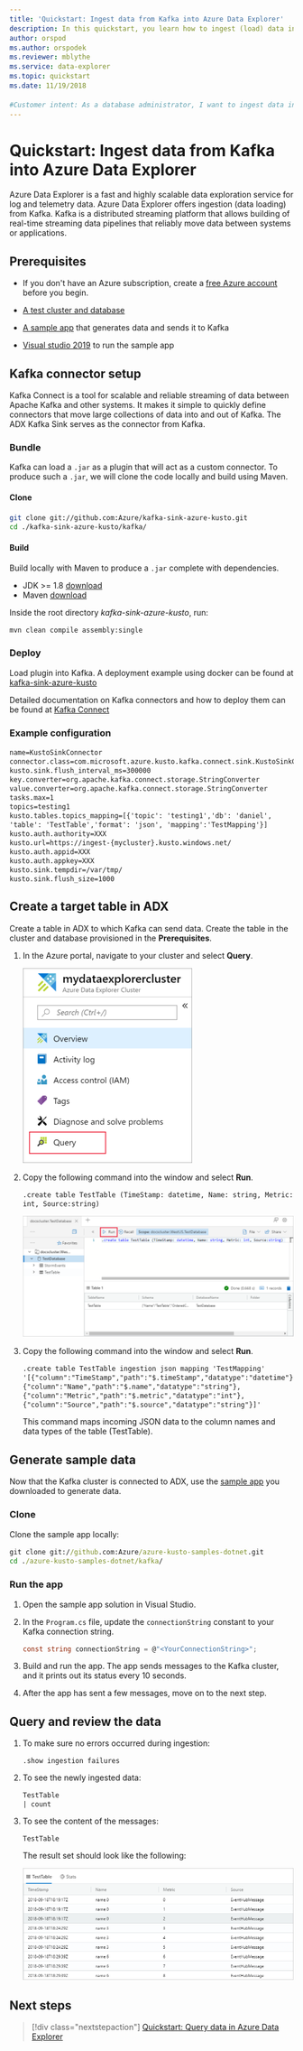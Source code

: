 ```yaml
---
title: 'Quickstart: Ingest data from Kafka into Azure Data Explorer'
description: In this quickstart, you learn how to ingest (load) data into Azure Data Explorer from Kafka.
author: orspod
ms.author: orspodek
ms.reviewer: mblythe
ms.service: data-explorer
ms.topic: quickstart
ms.date: 11/19/2018
 
#Customer intent: As a database administrator, I want to ingest data into Azure Data Explorer from Kafka, so I can analyze streaming data.
---
```

 
# Quickstart: Ingest data from Kafka into Azure Data Explorer
 
Azure Data Explorer is a fast and highly scalable data exploration service for log and telemetry data. Azure Data Explorer offers ingestion (data loading) from Kafka. Kafka is a distributed streaming platform that allows building of real-time streaming data pipelines that reliably move data between systems or applications.
 
## Prerequisites
 
* If you don't have an Azure subscription, create a [free Azure account](https://azure.microsoft.com/free/) before you begin. 
 
* [A test cluster and database](create-cluster-database-portal.md)
 
* [A sample app](https://github.com/Azure/azure-kusto-samples-dotnet/tree/master/kafka) that generates data and sends it to Kafka

* [Visual studio 2019](https://www.visualstudio.com/vs/) to run the sample app
 
## Kafka connector setup

Kafka Connect is a tool for scalable and reliable streaming of data between Apache Kafka and other systems. It makes it simple to quickly define connectors that move large collections of data into and out of Kafka. The ADX Kafka Sink serves as the connector from Kafka.
 
### Bundle

Kafka can load a `.jar` as a plugin that will act as a custom connector. 
To produce such a `.jar`, we will clone the code locally and build using Maven. 

#### Clone

```bash
git clone git://github.com:Azure/kafka-sink-azure-kusto.git
cd ./kafka-sink-azure-kusto/kafka/
```

#### Build

Build locally with Maven to produce a `.jar` complete with dependencies.

* JDK >= 1.8 [download](https://www.oracle.com/technetwork/java/javase/downloads/index.html)
* Maven [download](https://maven.apache.org/install.html)
 

Inside the root directory *kafka-sink-azure-kusto*, run:

```bash
mvn clean compile assembly:single
```

### Deploy 

Load plugin into Kafka. A deployment example using docker can be found at [kafka-sink-azure-kusto](https://github.com/Azure/kafka-sink-azure-kusto#deploy)
 

Detailed documentation on Kafka connectors and how to deploy them can be found at [Kafka Connect](https://kafka.apache.org/documentation/#connect) 

### Example configuration 
 
```config
name=KustoSinkConnector 
connector.class=com.microsoft.azure.kusto.kafka.connect.sink.KustoSinkConnector 
kusto.sink.flush_interval_ms=300000 
key.converter=org.apache.kafka.connect.storage.StringConverter 
value.converter=org.apache.kafka.connect.storage.StringConverter 
tasks.max=1 
topics=testing1 
kusto.tables.topics_mapping=[{'topic': 'testing1','db': 'daniel', 'table': 'TestTable','format': 'json', 'mapping':'TestMapping'}] 
kusto.auth.authority=XXX 
kusto.url=https://ingest-{mycluster}.kusto.windows.net/ 
kusto.auth.appid=XXX 
kusto.auth.appkey=XXX 
kusto.sink.tempdir=/var/tmp/ 
kusto.sink.flush_size=1000
```
 
## Create a target table in ADX
 
Create a table in ADX to which Kafka can send data. Create the table in the cluster and database provisioned in the **Prerequisites**.
 
1. In the Azure portal, navigate to your cluster and select **Query**.
 
    ![Query application link](media/ingest-data-event-hub/query-explorer-link.png)
 
1. Copy the following command into the window and select **Run**.
 
    ```Kusto
    .create table TestTable (TimeStamp: datetime, Name: string, Metric: int, Source:string)
    ```
 
    ![Run create query](media/ingest-data-event-hub/run-create-query.png)
 
1. Copy the following command into the window and select **Run**.
 
    ```Kusto
    .create table TestTable ingestion json mapping 'TestMapping' '[{"column":"TimeStamp","path":"$.timeStamp","datatype":"datetime"},{"column":"Name","path":"$.name","datatype":"string"},{"column":"Metric","path":"$.metric","datatype":"int"},{"column":"Source","path":"$.source","datatype":"string"}]'
    ```

    This command maps incoming JSON data to the column names and data types of the table (TestTable).


## Generate sample data

Now that the Kafka cluster is connected to ADX, use the [sample app](https://github.com/Azure-Samples/event-hubs-dotnet-ingest) you downloaded to generate data.

### Clone

Clone the sample app locally:

```cmd
git clone git://github.com:Azure/azure-kusto-samples-dotnet.git
cd ./azure-kusto-samples-dotnet/kafka/
```

### Run the app

1. Open the sample app solution in Visual Studio.

1. In the `Program.cs` file, update the `connectionString` constant to your Kafka connection string.

    ```csharp    
    const string connectionString = @"<YourConnectionString>";
    ```

1. Build and run the app. The app sends messages to the Kafka cluster, and it prints out its status every 10 seconds.

1. After the app has sent a few messages, move on to the next step.
 
## Query and review the data

1. To make sure no errors occurred during ingestion:

    ```Kusto
    .show ingestion failures
    ```

1. To see the newly ingested data:

    ```Kusto
    TestTable 
    | count
    ```

1. To see the content of the messages:
 
    ```Kusto
    TestTable
    ```
 
    The result set should look like the following:
 
    ![Message result set](media/ingest-data-event-hub/message-result-set.png)
 
## Next steps
 
> [!div class="nextstepaction"]
> [Quickstart: Query data in Azure Data Explorer](web-query-data.md)

